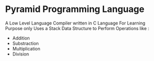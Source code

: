 # Pyramid Programming Language 

A Low Level Language Compiler written in C Language 
For Learning Purpose only 
Uses a Stack Data Structure to Perform Operations like :
* Addition
* Substraction
* Multiplication
* Division
